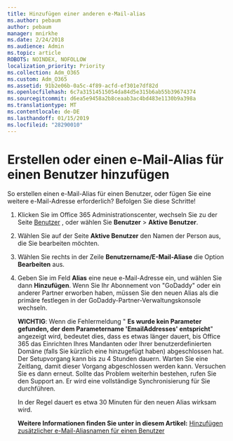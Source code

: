```yaml
---
title: Hinzufügen einer anderen e-Mail-alias
ms.author: pebaum
author: pebaum
manager: mnirkhe
ms.date: 2/24/2018
ms.audience: Admin
ms.topic: article
ROBOTS: NOINDEX, NOFOLLOW
localization_priority: Priority
ms.collection: Adm_O365
ms.custom: Adm_O365
ms.assetid: 91b2e06b-0a5c-4f89-acfd-ef301e7df82d
ms.openlocfilehash: 6c7a31514515054da84d5e315b6ab55b39674374
ms.sourcegitcommit: d6ea5e9458a2b8ceaab3ac4bd483e1130b9a398a
ms.translationtype: MT
ms.contentlocale: de-DE
ms.lasthandoff: 01/15/2019
ms.locfileid: "28290010"
---
```

# <a name="create-or-add-an-email-alias-for-a-user"></a>Erstellen oder einen e-Mail-Alias für einen Benutzer hinzufügen

So erstellen einen e-Mail-Alias für einen Benutzer, oder fügen Sie eine weitere e-Mail-Adresse erforderlich? Befolgen Sie diese Schritte!
  
1. Klicken Sie im Office 365 Administrationscenter, wechseln Sie zu der Seite [Benutzer](https://go.microsoft.com/fwlink/p/?linkid=834822) , oder wählen Sie **Benutzer** \> **Aktive Benutzer**.
    
2. Wählen Sie auf der Seite **Aktive Benutzer** den Namen der Person aus, die Sie bearbeiten möchten. 
    
3. Wählen Sie rechts in der Zeile **Benutzername/E-Mail-Aliase** die Option **Bearbeiten** aus.
    
4. Geben Sie im Feld **Alias** eine neue e-Mail-Adresse ein, und wählen Sie dann **Hinzufügen**. Wenn Sie Ihr Abonnement von "GoDaddy" oder ein anderer Partner erworben haben, müssen Sie den neuen Alias als die primäre festlegen in der GoDaddy-Partner-Verwaltungskonsole wechseln. 
    
    **WICHTIG**: Wenn die Fehlermeldung " **Es wurde kein Parameter gefunden, der dem Parametername 'EmailAddresses' entspricht**" angezeigt wird, bedeutet dies, dass es etwas länger dauert, bis Office 365 das Einrichten Ihres Mandanten oder Ihrer benutzerdefinierten Domäne (falls Sie kürzlich eine hinzugefügt haben) abgeschlossen hat. Der Setupvorgang kann bis zu 4 Stunden dauern. Warten Sie eine Zeitlang, damit dieser Vorgang abgeschlossen werden kann. Versuchen Sie es dann erneut. Sollte das Problem weiterhin bestehen, rufen Sie den Support an. Er wird eine vollständige Synchronisierung für Sie durchführen.
    
    In der Regel dauert es etwa 30 Minuten für den neuen Alias wirksam wird.
    
    **Weitere Informationen finden Sie unter in diesem Artikel:** [Hinzufügen zusätzlicher e-Mail-Aliasnamen für einen Benutzer](https://support.office.com/article/https://support.office.com/en-US/article/Add-additional-email-aliases-to-a-user-0b0bd900-68b1-4bf5-808b-5d240a7739f4.aspx)
    

